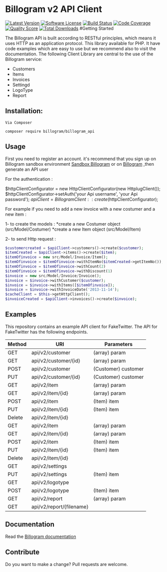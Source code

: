 Billogram v2 API Client
=======================

[![Latest Version](https://img.shields.io/github/release/FriendsOfApi/billogram.svg?style=flat-square)](https://github.com/FriendsOfApi/billogram/releases)
[![Software License](https://img.shields.io/badge/license-MIT-brightgreen.svg?style=flat-square)](LICENSE)
[![Build Status](https://img.shields.io/travis/FriendsOfApi/billogram.svg?style=flat-square)](https://travis-ci.org/FriendsOfApi/billogram)
[![Code Coverage](https://img.shields.io/scrutinizer/coverage/g/friendsofapi/billogram.svg?style=flat-square)](https://scrutinizer-ci.com/g/friendsofapi/billogram)
[![Quality Score](https://img.shields.io/scrutinizer/g/friendsofapi/billogram.svg?style=flat-square)](https://scrutinizer-ci.com/g/friendsofapi/billogram)
[![Total Downloads](https://img.shields.io/packagist/dt/friendsofapi/billogram.svg?style=flat-square)](https://packagist.org/packages/friendsofapi/billogram)
#Getting Started

The Billogram API is built according to RESTful principles, which means it uses HTTP as an application protocol.
This library available for PHP. It have code examples which are easy to use but we recommend also to visit the documentation.
The following Client Library are central to the use of the Billogram service:

* Customers
* Items
* Invoices
* Settingd
* LogoType
* Report

 
## Installation:
    Via Composer
    
    composer require billogram/billogram_api
    

## Usage 

First you need to register an account. it's recommend that you sign up on Billogram sandbox environment
[Sandbox Billogram](https://billogram.com) or on [Billogram](https://billogram.com) ,then generate an API user

For the authentication :


$httpClientConfigurator = new HttpClientConfigurator(new HttplugClient());
$httpClientConfigurator->setAuth('your Api username', 'your Api  password');
$apiClient = BillogramClient::create($httpClientConfigurator);



For example if you need to add a new invoice with a new costumer and a new item : 
    
1- to create the models :
*create a new Costumer object (src/Model/Costumer)
*create a new Item object (src/Model/Item) 

2- to send Http request :
```php
$customercreated = $apiClient->customers()->create($customer);
$itemCreated = $apiClient->items()->create($item);
$itemOfinvoice = new src/Model/Invoice/Item();
$itemOfinvoice = $itemOfinvoice->withItemNo($itemCreated->getItemNo());
$itemOfinvoice = $itemOfinvoice->withCount(2)
$itemOfinvoice = $itemOfinvoice->withDiscount(1)
$invoice = new src/Model/Invoice/Invoice();
$invoice = $invoice->withCustomer($customer);
$invoice = $invoice->withItems([$itemOfinvoice]);
$invoice = $invoice->withInvoiceDate('2013-11-14');
$cacheClient = $this->getHttpClient();
$invoiceCreated = $apiClient->invoices()->create($invoice);
```
## Examples
This repository contains an example API client for FakeTwitter. The API for FakeTwitter has the following endpoints.

| Method | URI | Parameters |
| ------ | --- | ---------- |
| GET | api/v2/customer | (array) param |
| GET | api/v2/customer/{id} | (array) param |
| POST | api/v2/customer | (Customer) customer |
| PUT | api/v2/customer/{id} | (Customer) customer |
| GET | api/v2/item | (array) param |
| GET | api/v2/item/{id} | (array) param |
| POST | api/v2/item | (Item) item |
| PUT | api/v2/item/{id} | (Item) item |
| Delete | api/v2/item/{id} | |
| GET | api/v2/item | (array) param |
| GET | api/v2/item/{id} | (array) param |
| POST | api/v2/item | (Item) item |
| PUT | api/v2/item/{id} | (Item) item |
| Delete | api/v2/item/{id} | |
| GET | api/v2/settings |  |
| PUT | api/v2/settings | (Item) item |
| GET | api/v2/logotype |  |
| POST | api/v2/logotype | (Item) item |
| GET | api/v2/report | (array) param |
| GET | api/v2/report/{filename} |  |


## Documentation
Read the [Billogram documentation](https://billogram.com/api/documentation) 

## Contribute

Do you want to make a change? Pull requests are welcome.